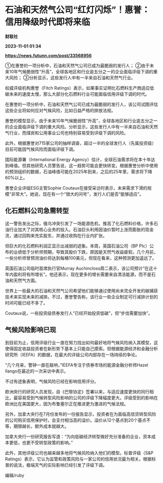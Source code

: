 # 石油和天然气公司“红灯闪烁”！惠誉：信用降级时代即将来临
**财联社**

**2023-11-01 01:34**

**https://news.futunn.com/post/33568956**

①在惠誉的一项分析中，石油和天然气公司已成为最脆弱的发行人； ②由于未来10年气候脆弱性“升高”，全球各地区和行业逾五分之一的企业面临评级下调的重大风险； ③分析显示，这些发行人中有一半来自石油和天然气行业。

权威评级机构惠誉（Fitch Ratings）表示，如果事实证明化石燃料生产商适应低碳未来的速度太慢，那么大部分化石燃料行业可能面临信用评级下调的时代。

在惠誉的一项分析中，石油和天然气公司已成为最脆弱的发行人，该公司试图评估这些企业将如何应对气候风险，比如日益严格的排放法规。

惠誉的模型显示，由于未来10年气候脆弱性“升高”，全球各地区和行业逾五分之一的企业面临评级下调的重大风险。分析显示，这些发行人中有一半来自石油和天然气行业，而煤炭和公用事业公司也特别容易受到评级下调的风险。

此外，根据惠誉对715家公司的抽样调查，超过一半的全球发行人（先属投资级）目前可能因气候风险而面临评级下调。

国际能源署（International Energy Agency）估计，全球石油需求将在本十年达到峰值。但其他研究人员警告说，这一趋势可能会更快转变。根据惠誉分析中使用的预测组织的数据，石油峰值可能在2025年到来，之后的25年里，需求将下降60%以上。

惠誉企业评级ESG主管Sophie Coutaux在接受采访时表示，未来需求下滑的规模“非常大”。她说，现在有一个“很大的问号”，发行人们是否“能够适应”。

化石燃料公司急需转型
----------

这一警告发出之际，俄乌冲突引发了一场能源危机，推高了化石燃料价格，许多石油行业加大了对其核心业务的投入。石油巨头利用因油价暂时上涨而膨胀的现金流，通过回购来充实股东，并通过收购在行业内扩张。

但巨大的化石燃料利润正显示出减弱的迹象。本周，英国石油公司（BP Plc）公布的业绩低于分析师预期，导致其股价下跌，原因是天然气收益疲软。几个月前，一些分析师曾预测油价将达到每桶100美元，但现在看来，这种预测更加遥远了。

英国石油公司临时首席执行官Murray Auchincloss周二表示，该公司预计“在这十年内盈利将有所增长”。他还表示，现在更多的增长需要来自清洁能源，而不是石油和天然气方面。

世界上一些最大的石油和天然气公司希望他们能够通过使用尚未完全开发的碳捕获技术来实现未来的减排。不过，惠誉警告称，该行业一些企业制定可行减排计划的时间可能已经不多了。

Coutaux说，一些投资级债券发行人“已经开始投资低碳”，但“步伐需要加快”。

气候风险影响已现
--------

到目前为止，信用评级行业一直在努力找出如何最好地将气候风险纳入其模型，这使得固定收益投资者在新形势下基本上只能自己摸索。但根据能源经济和金融分析研究所（IEEFA）的数据，在最大的评级公司内部存在一场持续的争论。

“几个月来，警钟一直在敲响，”IEEFA专注于债券市场的能源金融分析师Hazel Ilango在最近的一次采访中表示。

不过有迹象表明，气候风险已经在影响信用评分。

欧洲央行的研究人员发现，自《巴黎协定》签署以来，与适应速度更快的同行相比，最容易受到气候转型风险影响的公司的评级下降幅度更大。评级受到的影响在欧洲比在美国更大，因为布鲁塞尔正在推进更为激进的气候法规。

另外，加拿大央行在7月份发布的一份报告显示，投资者在为面临高信贷转型风险的公司购买信用保护时，会支付相当高的溢价。溢价从12个基点到20个基点不等，期限越长，额外成本就越大。

加拿大央行一份研究报告写道：“为向低碳经济转型做好充分准备的企业，资本成本更低，也更不受转型政策的影响。”

此外，其他评级公司也越来越多地将气候风险纳入他们的模型。标普评级（S&P Ratings）表示，它认为监管和政策风险与一家公司的信用状况最为相关。根据标普的说法，极端天气的实际影响已经引发了评级下调。

编辑/ruby